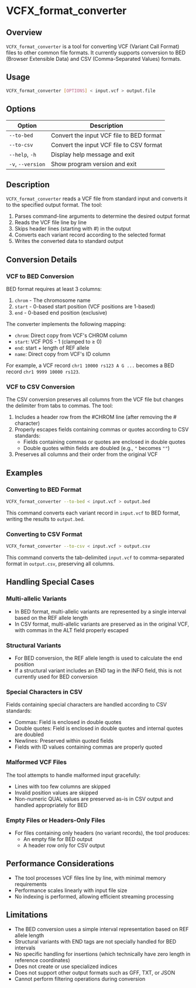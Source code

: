 # VCFX_format_converter

## Overview
`VCFX_format_converter` is a tool for converting VCF (Variant Call Format) files to other common file formats. It currently supports conversion to BED (Browser Extensible Data) and CSV (Comma-Separated Values) formats.

## Usage
```bash
VCFX_format_converter [OPTIONS] < input.vcf > output.file
```

## Options
| Option | Description |
|--------|-------------|
| `--to-bed` | Convert the input VCF file to BED format |
| `--to-csv` | Convert the input VCF file to CSV format |
| `--help`, `-h` | Display help message and exit |
| `-v`, `--version` | Show program version and exit |

## Description
`VCFX_format_converter` reads a VCF file from standard input and converts it to the specified output format. The tool:

1. Parses command-line arguments to determine the desired output format
2. Reads the VCF file line by line
3. Skips header lines (starting with #) in the output
4. Converts each variant record according to the selected format
5. Writes the converted data to standard output

## Conversion Details

### VCF to BED Conversion
BED format requires at least 3 columns:
1. `chrom` - The chromosome name
2. `start` - 0-based start position (VCF positions are 1-based)
3. `end` - 0-based end position (exclusive)

The converter implements the following mapping:
- `chrom`: Direct copy from VCF's CHROM column
- `start`: VCF POS - 1 (clamped to ≥ 0)
- `end`: start + length of REF allele
- `name`: Direct copy from VCF's ID column

For example, a VCF record `chr1 10000 rs123 A G ...` becomes a BED record `chr1 9999 10000 rs123`.

### VCF to CSV Conversion
The CSV conversion preserves all columns from the VCF file but changes the delimiter from tabs to commas. The tool:

1. Includes a header row from the #CHROM line (after removing the # character)
2. Properly escapes fields containing commas or quotes according to CSV standards:
   - Fields containing commas or quotes are enclosed in double quotes
   - Double quotes within fields are doubled (e.g., `"` becomes `""`)
3. Preserves all columns and their order from the original VCF

## Examples

### Converting to BED Format
```bash
VCFX_format_converter --to-bed < input.vcf > output.bed
```

This command converts each variant record in `input.vcf` to BED format, writing the results to `output.bed`.

### Converting to CSV Format
```bash
VCFX_format_converter --to-csv < input.vcf > output.csv
```

This command converts the tab-delimited `input.vcf` to comma-separated format in `output.csv`, preserving all columns.

## Handling Special Cases

### Multi-allelic Variants
- In BED format, multi-allelic variants are represented by a single interval based on the REF allele length
- In CSV format, multi-allelic variants are preserved as in the original VCF, with commas in the ALT field properly escaped

### Structural Variants
- For BED conversion, the REF allele length is used to calculate the end position
- If a structural variant includes an END tag in the INFO field, this is not currently used for BED conversion

### Special Characters in CSV
Fields containing special characters are handled according to CSV standards:
- Commas: Field is enclosed in double quotes
- Double quotes: Field is enclosed in double quotes and internal quotes are doubled
- Newlines: Preserved within quoted fields
- Fields with ID values containing commas are properly quoted

### Malformed VCF Files
The tool attempts to handle malformed input gracefully:
- Lines with too few columns are skipped
- Invalid position values are skipped
- Non-numeric QUAL values are preserved as-is in CSV output and handled appropriately for BED

### Empty Files or Headers-Only Files
- For files containing only headers (no variant records), the tool produces:
  - An empty file for BED output
  - A header row only for CSV output

## Performance Considerations
- The tool processes VCF files line by line, with minimal memory requirements
- Performance scales linearly with input file size
- No indexing is performed, allowing efficient streaming processing

## Limitations
- The BED conversion uses a simple interval representation based on REF allele length
- Structural variants with END tags are not specially handled for BED intervals
- No specific handling for insertions (which technically have zero length in reference coordinates)
- Does not create or use specialized indices
- Does not support other output formats such as GFF, TXT, or JSON
- Cannot perform filtering operations during conversion 